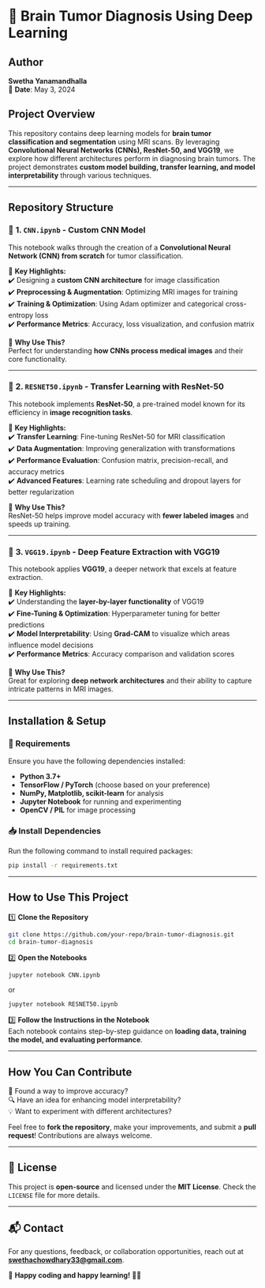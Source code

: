 # 🧠 Brain Tumor Diagnosis Using Deep Learning  

## **Author**  
**Swetha Yanamandhalla**  
📅 **Date**: May 3, 2024  

## **Project Overview**  
This repository contains deep learning models for **brain tumor classification and segmentation** using MRI scans. By leveraging **Convolutional Neural Networks (CNNs), ResNet-50, and VGG19**, we explore how different architectures perform in diagnosing brain tumors. The project demonstrates **custom model building, transfer learning, and model interpretability** through various techniques.  

---  

## **Repository Structure**  

### 📂 **1. `CNN.ipynb` - Custom CNN Model**  
This notebook walks through the creation of a **Convolutional Neural Network (CNN) from scratch** for tumor classification.  

🔹 **Key Highlights:**  
✔️ Designing a **custom CNN architecture** for image classification  
✔️ **Preprocessing & Augmentation**: Optimizing MRI images for training  
✔️ **Training & Optimization**: Using Adam optimizer and categorical cross-entropy loss  
✔️ **Performance Metrics**: Accuracy, loss visualization, and confusion matrix  

👀 **Why Use This?**  
Perfect for understanding **how CNNs process medical images** and their core functionality.  

---  

### 📂 **2. `RESNET50.ipynb` - Transfer Learning with ResNet-50**  
This notebook implements **ResNet-50**, a pre-trained model known for its efficiency in **image recognition tasks**.  

🔹 **Key Highlights:**  
✔️ **Transfer Learning**: Fine-tuning ResNet-50 for MRI classification  
✔️ **Data Augmentation**: Improving generalization with transformations  
✔️ **Performance Evaluation**: Confusion matrix, precision-recall, and accuracy metrics  
✔️ **Advanced Features**: Learning rate scheduling and dropout layers for better regularization  

👀 **Why Use This?**  
ResNet-50 helps improve model accuracy with **fewer labeled images** and speeds up training.  

---  

### 📂 **3. `VGG19.ipynb` - Deep Feature Extraction with VGG19**  
This notebook applies **VGG19**, a deeper network that excels at feature extraction.  

🔹 **Key Highlights:**  
✔️ Understanding the **layer-by-layer functionality** of VGG19  
✔️ **Fine-Tuning & Optimization**: Hyperparameter tuning for better predictions  
✔️ **Model Interpretability**: Using **Grad-CAM** to visualize which areas influence model decisions  
✔️ **Performance Metrics**: Accuracy comparison and validation scores  

👀 **Why Use This?**  
Great for exploring **deep network architectures** and their ability to capture intricate patterns in MRI images.  

---  

## **Installation & Setup**  

### **🔧 Requirements**  
Ensure you have the following dependencies installed:  
- **Python 3.7+**  
- **TensorFlow / PyTorch** (choose based on your preference)  
- **NumPy, Matplotlib, scikit-learn** for analysis  
- **Jupyter Notebook** for running and experimenting  
- **OpenCV / PIL** for image processing  

### **📥 Install Dependencies**  
Run the following command to install required packages:  
```bash
pip install -r requirements.txt
```  

---

## **How to Use This Project**  

1️⃣ **Clone the Repository**  
```bash
git clone https://github.com/your-repo/brain-tumor-diagnosis.git  
cd brain-tumor-diagnosis  
```  

2️⃣ **Open the Notebooks**  
```bash
jupyter notebook CNN.ipynb  
```  
or  
```bash
jupyter notebook RESNET50.ipynb  
```  

3️⃣ **Follow the Instructions in the Notebook**  
Each notebook contains step-by-step guidance on **loading data, training the model, and evaluating performance**.  

---

## **How You Can Contribute**  

🚀 Found a way to improve accuracy?  
🔍 Have an idea for enhancing model interpretability?  
💡 Want to experiment with different architectures?  

Feel free to **fork the repository**, make your improvements, and submit a **pull request**! Contributions are always welcome.  

---

## **📜 License**  
This project is **open-source** and licensed under the **MIT License**. Check the `LICENSE` file for more details.  

---

## **📬 Contact**  
For any questions, feedback, or collaboration opportunities, reach out at **swethachowdhary33@gmail.com**.  

🔹 **Happy coding and happy learning!** 🧠✨
